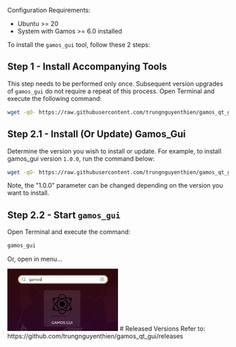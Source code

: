 Configuration Requirements:
- Ubuntu >= 20
- System with Gamos >= 6.0 installed

To install the `gamos_gui` tool, follow these 2 steps:

## Step 1 - Install Accompanying Tools
This step needs to be performed only once. Subsequent version upgrades of `gamos_gui` do not require a repeat of this process.
Open Terminal and execute the following command:
```sh
wget -qO- https://raw.githubusercontent.com/trungnguyenthien/gamos_qt_gui/main/scripts/install.sh | sudo bash -s
```

## Step 2.1 - Install (Or Update) Gamos_Gui

Determine the version you wish to install or update. For example, to install gamos_gui version `1.0.0`, run the command below:
```sh
wget -qO- https://raw.githubusercontent.com/trungnguyenthien/gamos_qt_gui/main/scripts/update.sh | sudo bash -s -- "1.0.0"
```
Note, the "1.0.0" parameter can be changed depending on the version you want to install.

## Step 2.2 - Start `gamos_gui`
Open Terminal and execute the command:
```sh
gamos_gui
```
Or, open in menu...

<img src="doc_assets/open_in_app_launcher.jpg" width="50%"/>
# Released Versions
Refer to: https://github.com/trungnguyenthien/gamos_qt_gui/releases